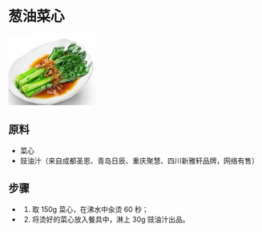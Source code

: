 # 葱油菜心

![葱油菜心](../images/葱油菜心.jpg)


## 原料
- 菜心
- 豉油汁（来自成都圣恩、青岛日辰、重庆聚慧、四川新雅轩品牌，网络有售）

## 步骤
- 1. 取 150g 菜心，在沸水中汆烫 60 秒；
- 2. 将烫好的菜心放入餐具中，淋上 30g 豉油汁出品。
